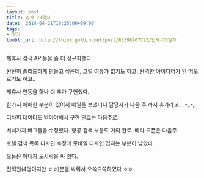 ```yaml
---
layout: post
title: 입사 78일차
date: '2014-04-21T19:25:00+09:00'
tags:
- 일기
tumblr_url: http://think.golbin.net/post/83398907722/입사-78일차
---
```

제휴사 검색 API들을 좀 더 정규화했다.

완전히 솔리드하게 만들고 싶은데, 그럴 여유가 없기도 하고, 완벽한 아이디어가 안 떠오르기도 하고..

제휴사 연동을 하나 더 추가 구현했다.

한가지 애매한 부분이 있어서 메일을 보냈더니 담당자가 다음 주 까지 휴가라고… -,.-;;

어차피 데이터도 받아야해서 구현 완료는 다음주로.


서너가지 버그들을 수정했다.
항공 검색 부분도 거의 완료.
베타 오픈은 다음주.

호텔 검색 목록 디자인 수정과 모바일 디자인 입히는 부분이 남았다.

오늘은 아내가 도시락을 싸 줬다.

전직원(4명이지만 ㅎㅎ)분을 싸줘서 으쓱으쓱하였다 ㅎㅎ

